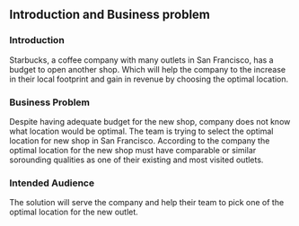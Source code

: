 <h2> Introduction and Business problem </h2>

<h3> Introduction </h3>
Starbucks, a coffee company with many outlets in San Francisco, has a budget to open another shop. Which will help the 
company to the increase in their local footprint and gain in revenue by choosing the optimal location. 

<h3> Business Problem </h3>
Despite having adequate budget for the new shop, company does not know what location would be optimal. The team is trying to select the 
optimal location for new shop in San Francisco. According to the company the optimal location for the new shop must have comparable or 
similar sorounding qualities as one of their existing and most visited outlets.

<h3> Intended Audience </h3>
The solution will serve the company and help their team to pick one of the optimal location for the new outlet.

